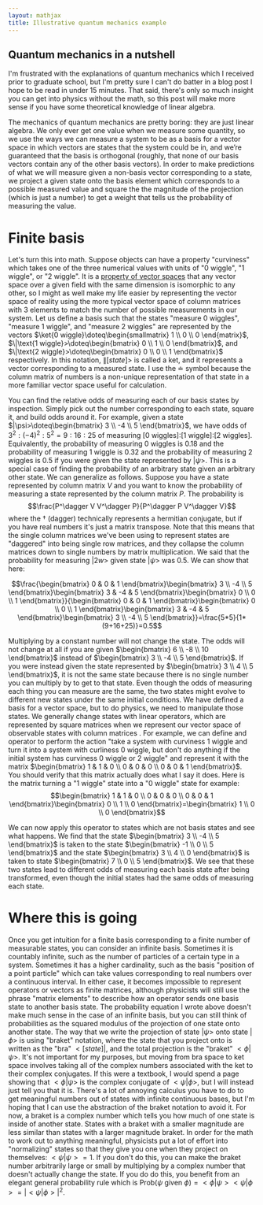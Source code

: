 ```yaml
---
layout: mathjax
title: Illustrative quantum mechanics example
---
```


## Quantum mechanics in a nutshell

I'm frustrated with the explanations of quantum mechanics which I received prior to graduate school, but I'm pretty sure I can't do batter in a blog post I hope to be read in under 15 minutes. That said, there's only so much insight you can get into physics without the math, so this post will make more sense if you have some theoretical knowledge of linear algebra.

The mechanics of quantum mechanics are pretty boring: they are just linear algebra. We only ever get one value when we measure some quantity, so we use the ways we can measure a system to be as a basis for a vector space in which vectors are states that the system could be in, and we’re guaranteed that the basis is orthogonal (roughly, that none of our basis vectors contain any of the other basis vectors). In order to make predictions of what we will measure given a non-basis vector corresponding to a state, we project a given state onto the basis element which corresponds to a possible measured value and square the the magnitude of the projection (which is just a number) to get a weight that tells us the probability of measuring the value.

# Finite basis

Let's turn this into math. Suppose objects can have a property "curviness" which takes one of the three numerical values with units of "0 wiggle", "1 wiggle", or "2 wiggle". It is a [property of vector spaces](https://en.wikipedia.org/wiki/Vector_space#Linear_maps_and_matrices) that any vector space over a given field with the same dimension is isomorphic to any other, so I might as well make my life easier by representing the vector space of reality using the more typical vector space of column matrices with 3 elements to match the number of possible measurements in our system. Let us define a basis such that the states "measure 0 wiggles", "measure 1 wiggle", and "measure 2 wiggles" are represented by the vectors $\ket{0 wiggle}\doteq\begin{smallmatrix} 1 \\ 0 \\ 0 \end{matrix}$, $\|\text{1 wiggle}>\doteq\begin{bmatrix} 0 \\ 1 \\ 0 \end{bmatrix}$, and $\|\text{2 wiggle}>\doteq\begin{bmatrix} 0 \\ 0 \\ 1 \end{bmatrix}$ respectively. In this notation, $\|[state]>$ is called a ket, and it represents a vector corresponding to a measured state. I use the $\doteq$ symbol because the column matrix of numbers is a non-unique representation of that state in a more familiar vector space useful for calculation.

You can find the relative odds of measuring each of our basis states by inspection. Simply pick out the number corresponding to each state, square it, and build odds around it. For example, given a state $|\psi>\doteq\begin{bmatrix} 3 \\ -4 \\ 5 \end{bmatrix}$, we have odds of $3^2:(-4)^2:5^2=9:16:25$ of measuring [0 wiggles]:[1 wiggle]:[2 wiggles]. Equivalently, the probability of measuring 0 wiggles is 0.18 and the probability of measuring 1 wiggle is 0.32 and the probability of measuring 2 wiggles is 0.5 if you were given the state represented by $|\psi>$. This is a special case of finding the probability of an arbitrary state given an arbitrary other state. We can generalize as follows. Suppose you have a state represented by column matrix $V$ and you want to know the probability of measuring a state represented by the column matrix $P$. The probability is
$$\frac{P^\dagger V V^\dagger P}{P^\dagger P V^\dagger V}$$
where the $\dagger$ (dagger) technically represents a hermitian conjugate, but if you have real numbers it's just a matrix transpose. Note that this means that the single column matrices we've been using to represent states are "daggered" into being single row matrices, and they collapse the column matrices down to single numbers by matrix multiplication. We said that the probability for measuring $|2w>$ given state $|\psi>$ was 0.5. We can show that here:

$$\frac{\begin{bmatrix} 0 & 0 & 1 \end{bmatrix}\begin{bmatrix} 3 \\ -4 \\ 5 \end{bmatrix}\begin{bmatrix} 3 & -4 & 5 \end{bmatrix}\begin{bmatrix} 0 \\ 0 \\ 1 \end{bmatrix}}{\begin{bmatrix} 0 & 0 & 1 \end{bmatrix}\begin{bmatrix} 0 \\ 0 \\ 1 \end{bmatrix}\begin{bmatrix} 3 & -4 & 5 \end{bmatrix}\begin{bmatrix} 3 \\ -4 \\ 5 \end{bmatrix}}=\frac{5*5}{1*(9+16+25)}=0.5$$

Multiplying by a constant number will not change the state. The odds will not change at all if you are given $\begin{bmatrix} 6 \\ -8 \\ 10 \end{bmatrix}$ instead of $\begin{bmatrix} 3 \\ -4 \\ 5 \end{bmatrix}$. If you were instead given the state represented by $\begin{bmatrix} 3 \\ 4 \\ 5 \end{bmatrix}$, it is not the same state because there is no single number you can multiply by to get to that state. Even though the odds of measuring each thing you can measure are the same, the two states might evolve to different new states under the same initial conditions. We have defined a basis for a vector space, but to do physics, we need to manipulate those states. We generally change states with linear operators, which are represented by square matrices when we represent our vector space of observable states with column matrices . For example, we can define and operator to perform the action "take a system with curviness 1 wiggle and turn it into a system with curliness 0 wiggle, but don't do anything if the initial system has curviness 0 wiggle or 2 wiggle" and represent it with the matrix $\begin{bmatrix} 1 & 1 & 0 \\ 0 & 0 & 0 \\ 0 & 0 & 1 \end{bmatrix}$. You should verify that this matrix actually does what I say it does. Here is the matrix turning a "1 wiggle" state into a "0 wiggle" state for example:
$$\begin{bmatrix} 1 & 1 & 0 \\ 0 & 0 & 0 \\ 0 & 0 & 1 \end{bmatrix}\begin{bmatrix} 0 \\ 1 \\ 0 \end{bmatrix}=\begin{bmatrix} 1  \\ 0  \\ 0 \end{bmatrix}$$

We can now apply this operator to states which are not basis states and see what happens. We find that the state $\begin{bmatrix} 3 \\ -4 \\ 5 \end{bmatrix}$ is taken to the state $\begin{bmatrix} -1 \\ 0 \\ 5 \end{bmatrix}$ and the state $\begin{bmatrix} 3 \\ 4 \\ 0 \end{bmatrix}$ is taken to state $\begin{bmatrix} 7 \\ 0 \\ 5 \end{bmatrix}$. We see that these two states lead to different odds of measuring each basis state after being transformed, even though the initial states had the same odds of measuring each state.

# Where this is going

Once you get intuition for a finite basis corresponding to a finite number of measurable states, you can consider an infinite basis. Sometimes it is countably infinite, such as the number of particles of a certain type in a system. Sometimes it has a higher cardinality, such as the basis "position of a point particle" which can take values corresponding to real numbers over a continuous interval. In either case, it becomes impossible to represent operators or vectors as finite matrices, although physicists will still use the phrase "matrix elements" to describe how an operator sends one basis state to another basis state. The probability equation I wrote above doesn't make much sense in the case of an infinite basis, but you can still think of probabilities as the squared modulus of the projection of one state onto another state. The way that we write the projection of state $|\psi>$ onto state $|\phi>$ is using "braket" notation, where the state that you project onto is written as the "bra" $<[state]|$, and the total projection is the "braket" $<\phi|\psi>$. It's not important for my purposes, but moving from bra space to ket space involves taking all of the complex numbers associated with the ket to their complex conjugates. If this were a textbook, I would spend a page showing that $<\phi|\psi>$ is the complex conjugate of $<\psi|\phi>$, but I will instead just tell you that it is. There's a lot of annoying calculus you have to do to get meaningful numbers out of states with infinite continuous bases, but I'm hoping that I can use the abstraction of the braket notation to avoid it. For now, a braket is a complex number which tells you how much of one state is inside of another state. States with a braket with a smaller magnitude are less similar than states with a larger magnitude braket. In order for the math to work out to anything meaningful, physicists put a lot of effort into "normalizing" states so that they give you one when they project on themselves: $<\psi|\psi>=1$. If you don't do this, you can make the braket number arbitrarily large or small by multiplying by a complex number that doesn't actually change the state. If you do do this, you benefit from an elegant general probability rule which is $\text{Prob}(\psi \text{ given } \phi)=<\phi|\psi><\psi|\phi>=|<\psi|\phi>|^2$.

